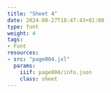 ```yaml
---
title: "Sheet 4"
date: 2024-08-27T18:47:43+01:00
type: font
weight: 4
tags:
- Font
resources:
- src: "page004.jxl"
  params:
    iiif: page004/info.json
    class: sheet
---
```

